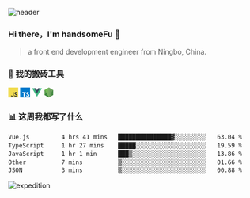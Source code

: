 ![header](https://raw.githubusercontent.com/fzq1998/fzq1998/master/header.png)

### Hi there，I'm handsomeFu 👋

> a front end development engineer from Ningbo, China.

### 🔧 我的搬砖工具
<code><img height="20" src="https://raw.githubusercontent.com/github/explore/80688e429a7d4ef2fca1e82350fe8e3517d3494d/topics/javascript/javascript.png" alt="javascript"></code>
<code><img height="20" src="https://raw.githubusercontent.com/github/explore/80688e429a7d4ef2fca1e82350fe8e3517d3494d/topics/typescript/typescript.png" alt="typescript"></code>
<code><img height="20" src="https://raw.githubusercontent.com/github/explore/80688e429a7d4ef2fca1e82350fe8e3517d3494d/topics/vue/vue.png" alt="vue"></code>
<code><img height="20" src="https://raw.githubusercontent.com/github/explore/80688e429a7d4ef2fca1e82350fe8e3517d3494d/topics/nodejs/nodejs.png" alt="nodejs"></code>



### 📊 这周我都写了什么
<!--START_SECTION:waka-->

```txt
Vue.js         4 hrs 41 mins   ███████████████▓░░░░░░░░░   63.04 %
TypeScript     1 hr 27 mins    █████░░░░░░░░░░░░░░░░░░░░   19.59 %
JavaScript     1 hr 1 min      ███▒░░░░░░░░░░░░░░░░░░░░░   13.86 %
Other          7 mins          ▒░░░░░░░░░░░░░░░░░░░░░░░░   01.66 %
JSON           3 mins          ▒░░░░░░░░░░░░░░░░░░░░░░░░   00.88 %
```

<!--END_SECTION:waka-->


![expedition](https://raw.githubusercontent.com/fzq1998/fzq1998/master/expedition.gif)

